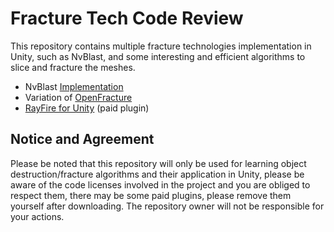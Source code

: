 # Fracture Tech Code Review
This repository contains multiple fracture technologies implementation in Unity, such as NvBlast, and some interesting and efficient algorithms to slice and fracture the meshes.

- NvBlast [Implementation](https://github.com/ElasticSea/unity-fracture)
- Variation of [OpenFracture](https://github.com/dgreenheck/OpenFracture)
- [RayFire for Unity](https://assetstore.unity.com/packages/tools/game-toolkits/rayfire-for-unity-148690) (paid plugin)

## Notice and Agreement
Please be noted that this repository will only be used for learning object destruction/fracture algorithms and their application in Unity, please be aware of the code licenses involved in the project and you are obliged to respect them, there may be some paid plugins, please remove them yourself after downloading. The repository owner will not be responsible for your actions.
